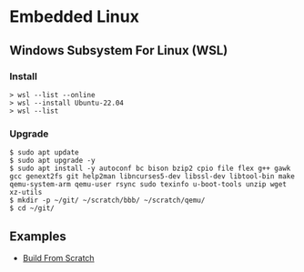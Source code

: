 # Embedded Linux
## Windows Subsystem For Linux (WSL)
### Install
```
> wsl --list --online
> wsl --install Ubuntu-22.04
> wsl --list
```
### Upgrade
```
$ sudo apt update
$ sudo apt upgrade -y
$ sudo apt install -y autoconf bc bison bzip2 cpio file flex g++ gawk gcc genext2fs git help2man libncurses5-dev libssl-dev libtool-bin make qemu-system-arm qemu-user rsync sudo texinfo u-boot-tools unzip wget xz-utils
$ mkdir -p ~/git/ ~/scratch/bbb/ ~/scratch/qemu/
$ cd ~/git/
```
## Examples
* [Build From Scratch](SCRATCH.md)
